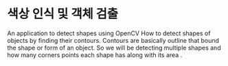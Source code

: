 # 색상 인식 및 객체 검출


An application to detect shapes using OpenCV 
How to detect shapes of objects by finding their contours. Contours are basically outline that bound the shape or 
form of an object. So we will be detecting multiple shapes and how many corners points each shape has along with its area .
